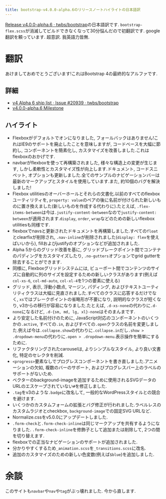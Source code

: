 ```yaml
---
title: bootstrap-v4.0.0-alpha.6のリリースノートハイライトの日本語訳
---
```


[Release v4.0.0-alpha.6 · twbs/bootstrap](https://github.com/twbs/bootstrap/releases/tag/v4.0.0-alpha.6)の日本語訳です.
`bootstrap-flex.scss`が消滅してビルドできなくなって30分悩んだので初翻訳です.
google翻訳を頼っています.
超意訳.
我英語力皆無.

# 翻訳

あけましておめでとうございます!これはBootstrap 4の最終的なアルファです.

## 詳細

* [v4 Alpha 6 ship list · Issue #20939 · twbs/bootstrap](https://github.com/twbs/bootstrap/issues/20939)
* [v4.0.0-alpha.6 Milestone](https://github.com/twbs/bootstrap/milestone/39?closed=1)

## ハイライト

* Flexboxがデフォルトでオンになりました, フォールバックはありません!これはIE9のサポートを廃止したことを意味しますが, コードベースを大幅に節約し, コンポーネントを簡素化し, カスタマイズを改善しました.これはflexboxのおかげです.
* navbarがflexboxを使って再構築されました, 様々な構造上の変更が生じます, しかし柔軟性とカスタマイズ性が向上します.ドキュメント, コードスニペット, オプションも更新しました.全てのサンプルのナビゲーションバーは最新のマークアップとスタイルを使用しています.また, 約10個のバグを解決しました!
* Flexbox utilitiesのオーバーホールとそれらの文書化.以前のすべてのflexboxユーティリティを, `property: value`のペアの後に名前が付けられた新しいものに置き換えました(新しいものを作成する代わりに).たとえば, `.flex-items-between`は今は`.justify-content-between`なので`justify-content: between`が適用されます.`display`, `order`, `wrap`などのための新しいflexbox utilitiesも同様です.
* flexboxでnavsと更新されたドキュメントを再構築しました.すべての`float`とclearfixが削除され, `.nav-inline`が削除されました(`display: flex`を使えばいいから), fillおよびjustifyのオプションなどが追加されました.
* Alpha 5からのグリッド改善を基に, グリッドブレークポイント間でコンテナのパディングをカスタマイズしたり, `.no-gutters`オプションでgrid gutterを除去することができます.
* 同様に, Flexboxグリッドシステムには, ビューポート間でコンテンツのサイズに自動的に列のサイズを設定するための新しいクラスがあります(例えば`col-xs-6`, `col-md-auto`, `col-xl-4`を1つの要素に使える)
* グリッド, 表示, 浮動小数点, マージン, パディング, およびテキストユーティリティクラスは大幅に見直されました.すべてのクラスに応答するだけでなく, `xs`ではブレークポイントの省略形が不要になり, 説明的なクラスが短くなり, v3からの移行が容易になりました.たとえば, `.d-xs-none`の代わりに`.d-none`になるけど, `.d-{sm, md, lg, xl}-none`はそのまんまです.
* より安定した名前付けのために, JavaScript対応のコンポーネントのいくつかの`.active`, すべての`.in`, およびすべての`.open`クラスの名前を変更しました.例えば今は`.collapse.show`の代わりに`.collapse.in`だし`.show > .dropdown-menu`の代わりに`.open > .dropdown-menu`.表示操作を簡単にするために.
* リファクタリングされたcarouselは, よりシンプルなスタイル, より良い文書化, 特定のセレクタを削減.
* `<progress>`要素なしでプログレスコンポーネントを書き直しました.アニメーションの欠如, 複数のバーのサポート, およびプログレスバー上のラベルのサポートがないため.
* ベクターのbackground-imageを追加するために使用されるSVGデータのURLのエスケープされていない`#`を修正しました.
* `.tag`をv3のような`.badge`に改名して, 一般的なWordPressスタイルとの競合を避けます.
* いくつかのカスタムフォームの拡張とバグ修正が行われました.ラベルレスのカスタムラジオとcheckbox, `background-image`での固定SVG URLなど.
* Normalize.cssをv5.0.0にアップデートしました.
* `.form-check`と`.form-check-inline`は同じマークアップを共有するようになりました. `.form-check-inline`を修飾子として追加または削除して, 2つの間を切り替えます.
* flexboxでの正当なナビゲーションのサポートが追加されました.
* 分かりやすくするため`_animation.scss`を`_transitions.scss`に改名.
* 追加のカスタマイズのための新しい色変数(例えば`$blue`)を追加しました.

# 余談

このサイトも`navbar`や`nav`や`tag`がぶっ壊れました.
今から直します.
